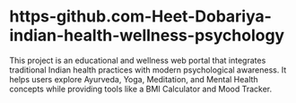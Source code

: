 # https-github.com-Heet-Dobariya-indian-health-wellness-psychology
This project is an educational and wellness web portal that integrates traditional Indian health practices with modern psychological awareness. It helps users explore Ayurveda, Yoga, Meditation, and Mental Health concepts while providing tools like a BMI Calculator and Mood Tracker.
